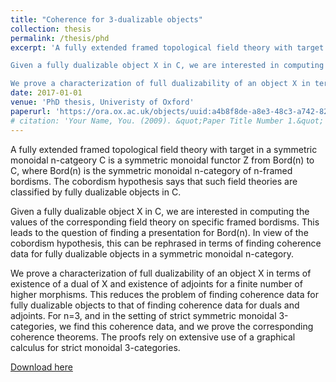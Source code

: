 ```yaml
---
title: "Coherence for 3-dualizable objects"
collection: thesis
permalink: /thesis/phd
excerpt: 'A fully extended framed topological field theory with target in a symmetric monoidal n-catgeory C is a symmetric monoidal functor Z from Bord(n) to C, where Bord(n) is the symmetric monoidal n-category of n-framed bordisms. The cobordism hypothesis says that such field theories are classified by fully dualizable objects in C.

Given a fully dualizable object X in C, we are interested in computing the values of the corresponding field theory on specific framed bordisms. This leads to the question of finding a presentation for Bord(n). In view of the cobordism hypothesis, this can be rephrased in terms of finding coherence data for fully dualizable objects in a symmetric monoidal n-category.

We prove a characterization of full dualizability of an object X in terms of existence of a dual of X and existence of adjoints for a finite number of higher morphisms. This reduces the problem of finding coherence data for fully dualizable objects to that of finding coherence data for duals and adjoints. For n=3, and in the setting of strict symmetric monoidal 3-categories, we find this coherence data, and we prove the corresponding coherence theorems. The proofs rely on extensive use of a graphical calculus for strict monoidal 3-categories.'
date: 2017-01-01
venue: 'PhD thesis, Univeristy of Oxford'
paperurl: 'https://ora.ox.ac.uk/objects/uuid:a4b8f8de-a8e3-48c3-a742-82316a7bd8eb'
# citation: 'Your Name, You. (2009). &quot;Paper Title Number 1.&quot; <i>Journal 1</i>. 1(1).'
---
```

A fully extended framed topological field theory with target in a symmetric monoidal n-catgeory C is a symmetric monoidal functor Z from Bord(n) to C, where Bord(n) is the symmetric monoidal n-category of n-framed bordisms. The cobordism hypothesis says that such field theories are classified by fully dualizable objects in C.

Given a fully dualizable object X in C, we are interested in computing the values of the corresponding field theory on specific framed bordisms. This leads to the question of finding a presentation for Bord(n). In view of the cobordism hypothesis, this can be rephrased in terms of finding coherence data for fully dualizable objects in a symmetric monoidal n-category.

We prove a characterization of full dualizability of an object X in terms of existence of a dual of X and existence of adjoints for a finite number of higher morphisms. This reduces the problem of finding coherence data for fully dualizable objects to that of finding coherence data for duals and adjoints. For n=3, and in the setting of strict symmetric monoidal 3-categories, we find this coherence data, and we prove the corresponding coherence theorems. The proofs rely on extensive use of a graphical calculus for strict monoidal 3-categories.

[Download here](https://ora.ox.ac.uk/objects/uuid:a4b8f8de-a8e3-48c3-a742-82316a7bd8eb)
